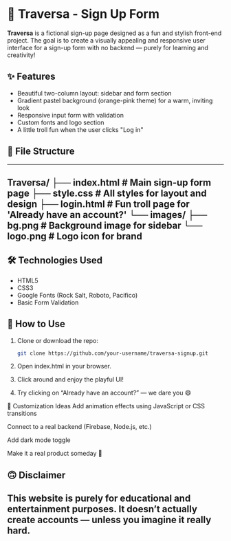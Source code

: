 # 🧡 Traversa - Sign Up Form

**Traversa** is a fictional sign-up page designed as a fun and stylish front-end project. The goal is to create a visually appealing and responsive user interface for a sign-up form with no backend — purely for learning and creativity!

## ✨ Features

- Beautiful two-column layout: sidebar and form section
- Gradient pastel background (orange-pink theme) for a warm, inviting look
- Responsive input form with validation
- Custom fonts and logo section
- A little troll fun when the user clicks "Log in"

## 📁 File Structure

---
Traversa/
├── index.html # Main sign-up form page
├── style.css # All styles for layout and design
├── login.html # Fun troll page for 'Already have an account?'
└── images/
├── bg.png # Background image for sidebar
└── logo.png # Logo icon for brand
---


## 🛠️ Technologies Used

- HTML5
- CSS3
- Google Fonts (Rock Salt, Roboto, Pacifico)
- Basic Form Validation

## 🧪 How to Use

1. Clone or download the repo:
   ```bash
   git clone https://github.com/your-username/traversa-signup.git
2. Open index.html in your browser.

3. Click around and enjoy the playful UI!

4. Try clicking on “Already have an account?” — we dare you 😄


🎨 Customization Ideas
Add animation effects using JavaScript or CSS transitions

Connect to a real backend (Firebase, Node.js, etc.)

Add dark mode toggle

Make it a real product someday 👀

🙃 Disclaimer
---
This website is purely for educational and entertainment purposes. It doesn’t actually create accounts — unless you imagine it really hard.
---


